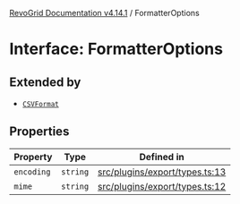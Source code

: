 [RevoGrid Documentation v4.14.1](README.md) / FormatterOptions

# Interface: FormatterOptions

## Extended by

- [`CSVFormat`](Interface.CSVFormat.md)

## Properties

| Property | Type | Defined in |
| ------ | ------ | ------ |
| `encoding` | `string` | [src/plugins/export/types.ts:13](https://github.com/revolist/revogrid/blob/925db466c3d20933669e374666cd0ddbe00cac19/src/plugins/export/types.ts#L13) |
| `mime` | `string` | [src/plugins/export/types.ts:12](https://github.com/revolist/revogrid/blob/925db466c3d20933669e374666cd0ddbe00cac19/src/plugins/export/types.ts#L12) |

